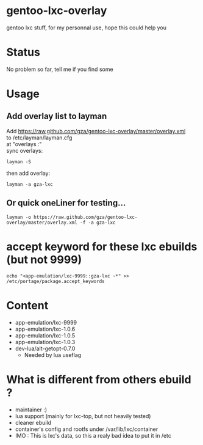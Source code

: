 gentoo-lxc-overlay
==================

gentoo lxc stuff, for my personnal use, hope this could help you

# Status

No problem so far, tell me if you find some

# Usage
## Add overlay list to layman
Add https://raw.github.com/gza/gentoo-lxc-overlay/master/overlay.xml<br>
to /etc/layman/layman.cfg<br>
at "overlays :"<br>
sync overlays:<br>

    layman -S

then add overlay:<br>

    layman -a gza-lxc

## Or quick oneLiner for testing...

    layman -o https://raw.github.com/gza/gentoo-lxc-overlay/master/overlay.xml -f -a gza-lxc

# accept keyword for these lxc ebuilds (but not 9999)

    echo "<app-emulation/lxc-9999::gza-lxc ~*" >> /etc/portage/package.accept_keywords
    
# Content

* app-emulation/lxc-9999
* app-emulation/lxc-1.0.6
* app-emulation/lxc-1.0.5
* app-emulation/lxc-1.0.3
* dev-lua/alt-getopt-0.7.0
  * Needed by lua useflag

# What is different from others ebuild ?

* maintainer :)
* lua support (mainly for lxc-top, but not heavily tested)
* cleaner ebuild
* container's config and rootfs under /var/lib/lxc/container
 * IMO : This is lxc's data, so this a realy bad idea to put it in /etc
